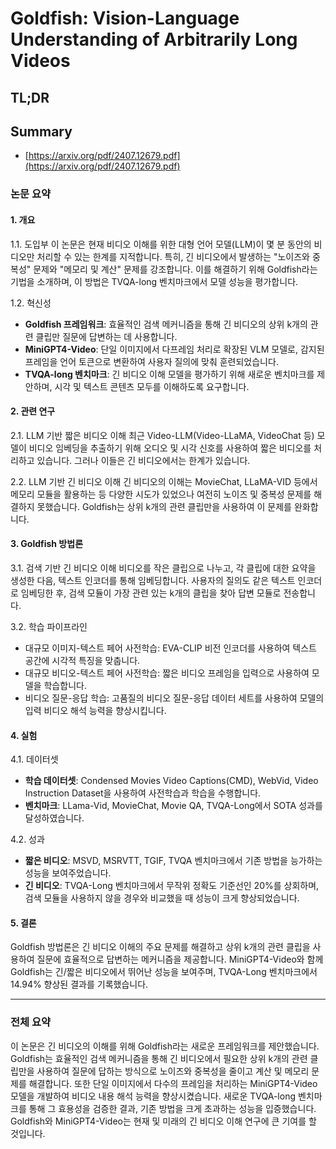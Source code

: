 # Goldfish: Vision-Language Understanding of Arbitrarily Long Videos
## TL;DR
## Summary
- [https://arxiv.org/pdf/2407.12679.pdf](https://arxiv.org/pdf/2407.12679.pdf)

### 논문 요약

#### 1. 개요

1.1. 도입부
이 논문은 현재 비디오 이해를 위한 대형 언어 모델(LLM)이 몇 분 동안의 비디오만 처리할 수 있는 한계를 지적합니다. 특히, 긴 비디오에서 발생하는 "노이즈와 중복성" 문제와 "메모리 및 계산" 문제를 강조합니다. 이를 해결하기 위해 Goldfish라는 기법을 소개하며, 이 방법은 TVQA-long 벤치마크에서 모델 성능을 평가합니다.

1.2. 혁신성
- **Goldfish 프레임워크**: 효율적인 검색 메커니즘을 통해 긴 비디오의 상위 k개의 관련 클립만 질문에 답변하는 데 사용합니다.
- **MiniGPT4-Video**: 단일 이미지에서 다프레임 처리로 확장된 VLM 모델로, 감지된 프레임을 언어 토큰으로 변환하여 사용자 질의에 맞춰 훈련되었습니다.
- **TVQA-long 벤치마크**: 긴 비디오 이해 모델을 평가하기 위해 새로운 벤치마크를 제안하며, 시각 및 텍스트 콘텐츠 모두를 이해하도록 요구합니다.

#### 2. 관련 연구

2.1. LLM 기반 짧은 비디오 이해
최근 Video-LLM(Video-LLaMA, VideoChat 등) 모델이 비디오 임베딩을 추출하기 위해 오디오 및 시각 신호를 사용하여 짧은 비디오를 처리하고 있습니다. 그러나 이들은 긴 비디오에서는 한계가 있습니다.

2.2. LLM 기반 긴 비디오 이해
긴 비디오의 이해는 MovieChat, LLaMA-VID 등에서 메모리 모듈을 활용하는 등 다양한 시도가 있었으나 여전히 노이즈 및 중복성 문제를 해결하지 못했습니다. Goldfish는 상위 k개의 관련 클립만을 사용하여 이 문제를 완화합니다.

#### 3. Goldfish 방법론

3.1. 검색 기반 긴 비디오 이해
비디오를 작은 클립으로 나누고, 각 클립에 대한 요약을 생성한 다음, 텍스트 인코더를 통해 임베딩합니다. 사용자의 질의도 같은 텍스트 인코더로 임베딩한 후, 검색 모듈이 가장 관련 있는 k개의 클립을 찾아 답변 모듈로 전송합니다.

3.2. 학습 파이프라인
- 대규모 이미지-텍스트 페어 사전학습: EVA-CLIP 비전 인코더를 사용하여 텍스트 공간에 시각적 특징을 맞춥니다.
- 대규모 비디오-텍스트 페어 사전학습: 짧은 비디오 프레임을 입력으로 사용하여 모델을 학습합니다.
- 비디오 질문-응답 학습: 고품질의 비디오 질문-응답 데이터 세트를 사용하여 모델의 입력 비디오 해석 능력을 향상시킵니다.

#### 4. 실험

4.1. 데이터셋
- **학습 데이터셋**: Condensed Movies Video Captions(CMD), WebVid, Video Instruction Dataset을 사용하여 사전학습과 학습을 수행합니다.
- **벤치마크**: LLama-Vid, MovieChat, Movie QA, TVQA-Long에서 SOTA 성과를 달성하였습니다.

4.2. 성과
- **짧은 비디오**: MSVD, MSRVTT, TGIF, TVQA 벤치마크에서 기존 방법을 능가하는 성능을 보여주었습니다.
- **긴 비디오**: TVQA-Long 벤치마크에서 무작위 정확도 기준선인 20%를 상회하며, 검색 모듈을 사용하지 않을 경우와 비교했을 때 성능이 크게 향상되었습니다.

#### 5. 결론
Goldfish 방법론은 긴 비디오 이해의 주요 문제를 해결하고 상위 k개의 관련 클립을 사용하여 질문에 효율적으로 답변하는 메커니즘을 제공합니다. MiniGPT4-Video와 함께 Goldfish는 긴/짧은 비디오에서 뛰어난 성능을 보여주며, TVQA-Long 벤치마크에서 14.94% 향상된 결과를 기록했습니다.

---

### 전체 요약

이 논문은 긴 비디오의 이해를 위해 Goldfish라는 새로운 프레임워크를 제안했습니다. Goldfish는 효율적인 검색 메커니즘을 통해 긴 비디오에서 필요한 상위 k개의 관련 클립만을 사용하여 질문에 답하는 방식으로 노이즈와 중복성을 줄이고 계산 및 메모리 문제를 해결합니다. 또한 단일 이미지에서 다수의 프레임을 처리하는 MiniGPT4-Video 모델을 개발하여 비디오 내용 해석 능력을 향상시켰습니다. 새로운 TVQA-long 벤치마크를 통해 그 효용성을 검증한 결과, 기존 방법을 크게 초과하는 성능을 입증했습니다. Goldfish와 MiniGPT4-Video는 현재 및 미래의 긴 비디오 이해 연구에 큰 기여를 할 것입니다.